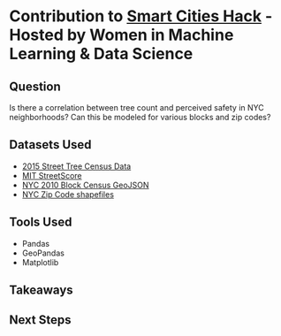 
# Contribution to [Smart Cities Hack](http://www.wimldsdatadive.com/hackathons/2) - Hosted by Women in Machine Learning & Data Science

## Question 
Is there a correlation between tree count and perceived safety in NYC neighborhoods? Can this be modeled for various blocks and zip codes?  

## Datasets Used
+ [2015 Street Tree Census Data](https://data.cityofnewyork.us/Environment/2015-Street-Tree-Census-Tree-Data/uvpi-gqnh)
+ [MIT StreetScore](http://streetscore.media.mit.edu/data.html) 
+ [NYC 2010 Block Census GeoJSON](https://data.cityofnewyork.us/City-Government/2010-Census-Blocks/v2h8-6mxf)
+ [NYC Zip Code shapefiles](https://data.cityofnewyork.us/Business/Zip-Code-Boundaries/i8iw-xf4u/data)

## Tools Used
+ Pandas
+ GeoPandas
+ Matplotlib

## Takeaways

## Next Steps
